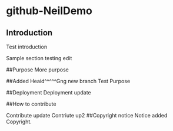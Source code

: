 # github-NeilDemo
## Introduction
Test introduction 

Sample section testing edit

##Purpose
More purpose

##Added Heaid^^^^^Gng new branch
Test Purpose

##Deployment
Deployment update

##How to contribute

Contribute update
Contriute up2
##Copyright notice
Notice added
Copyright.
